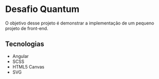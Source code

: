 # Desafio Quantum
O objetivo desse projeto é demonstrar a implementação de um pequeno projeto de front-end.

## Tecnologias
* Angular
* SCSS
* HTML5 Canvas
* SVG
